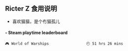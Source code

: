 ## Ricter Z 食用说明
- 喜欢猫猫，是个冇猫孤儿

<!-- steam-box start -->
#### - Steam playtime leaderboard
```text
🎮 World of Warships                 🕘 51 hrs 26 mins
```
<!-- Powered by https://github.com/YouEclipse/steam-box . -->
<!-- steam-box end -->
